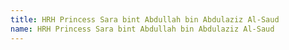 ```yaml
---
title: HRH Princess Sara bint Abdullah bin Abdulaziz Al-Saud
name: HRH Princess Sara bint Abdullah bin Abdulaziz Al-Saud
---
```


